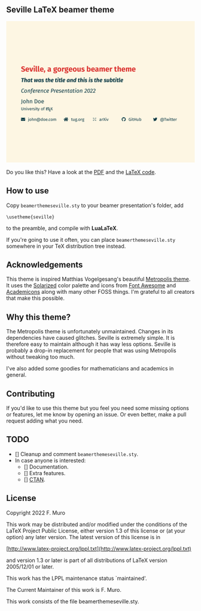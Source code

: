 ## Seville LaTeX beamer theme 

![Showcase](demo/demo.gif)

Do you like this? Have a look at the [PDF](demo/demo.pdf) and the [LaTeX code](demo/demo.tex).

## How to use

Copy `beamerthemeseville.sty` to your beamer presentation's folder, add

```
\usetheme{seville}
```

to the preamble, and compile with **LuaLaTeX**.

If you're going to use it often, you can place `beamerthemeseville.sty` somewhere in your TeX distribution tree instead. 

## Acknowledgements

This theme is inspired Matthias Vogelgesang's beautiful [Metropolis theme](https://github.com/matze/mtheme/). It uses the [Solarized](https://ethanschoonover.com/solarized/) color palette and icons from [Font Awesome](https://fontawesome.com) and [Academicons](https://jpswalsh.github.io/academicons/) along with many other FOSS things. I'm grateful to all creators that make this possible.

## Why this theme?

The Metropolis theme is unfortunately unmaintained. Changes in its dependencies have caused glitches. Seville is extremely simple. It is therefore easy to maintain although it has way less options. Seville is probably a drop-in replacement for people that was using Metropolis without tweaking too much.

I've also added some goodies for mathematicians and academics in general. 

## Contributing

If you'd like to use this theme but you feel you need some missing options or features, let me know by opening an issue. Or even better, make a pull request adding what you need.

## TODO

- [] Cleanup and comment `beamerthemeseville.sty`.
- In case anyone is interested:
  - [] Documentation.
  - [] Extra features.
  - [] [CTAN](https://www.ctan.org).

## License

Copyright 2022 F. Muro

This work may be distributed and/or modified under the
conditions of the LaTeX Project Public License, either version 1.3
of this license or (at your option) any later version.
The latest version of this license is in

[http://www.latex-project.org/lppl.txt](http://www.latex-project.org/lppl.txt)

and version 1.3 or later is part of all distributions of LaTeX
version 2005/12/01 or later.

This work has the LPPL maintenance status `maintained'.
 
The Current Maintainer of this work is F. Muro.

This work consists of the file beamerthemeseville.sty.